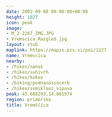 ```yaml
---
date: 2002-09-08 00:00:00+00:00
height: 1027
icon: peak
image:
- M_2-2267_IMG.JPG
- Vremscica_Razgled.jpg
layout: stub
maplink: https://mapzs.pzs.si/poi/1227
name: Vremscica
nearby:
- /hikes/nanos
- /hikes/suhivrh
- /hikes/kokos
- /biking/podnanossocerb
- /hikes/svmiklavz_vipava
peak: 45.688293,14.061574
region: primorska
title: Vremščica
---
```

